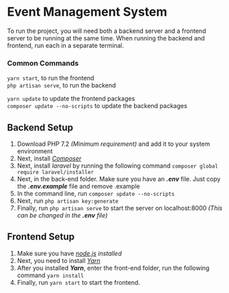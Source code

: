 # Event Management System
To run the project, you will need both a backend server and a frontend server to be running at the same time. When running the backend and frontend, run each in a separate terminal.

### Common Commands
`yarn start`, to run the frontend  
`php artisan serve`, to run the backend

`yarn update` to update the frontend packages  
`composer update --no-scripts` to update the backend packages

## Backend Setup
1. Download PHP 7.2 *(Minimum requirement)* and add it to your system environment
2. Next, install *[Composer](https://getcomposer.org/download/)*
3. Next, install *laravel* by running the following command `composer global require laravel/installer`
4. Next, in the back-end folder. Make sure you have an ***.env*** file. Just copy the ***.env.example*** file and remove .example
5. In the command line, run `composer update --no-scripts`
6. Next, run `php artisan key:generate`
7. Finally, run `php artisan serve` to start the server on localhost:8000 *(This can be changed in the **.env** file)*

## Frontend Setup
1. Make sure you have *[node.js](https://nodejs.org/en/) installed*
2. Next, you need to install *[Yarn](https://yarnpkg.com/lang/en/docs/install)*
3. After you installed ***Yarn***, enter the front-end folder, run the following command `yarn install`
4. Finally, run `yarn start` to start the frontend.